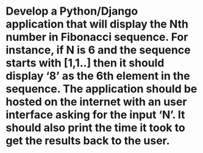 # Develop a Python/Django application that will display the Nth number in Fibonacci sequence. For instance, if N is 6 and the sequence starts with [1,1..] then it should display ‘8’ as the 6th element in the sequence. The application should be hosted on the internet with an user interface asking for the input ‘N’. It should also print the time it took to get the results back to the user.